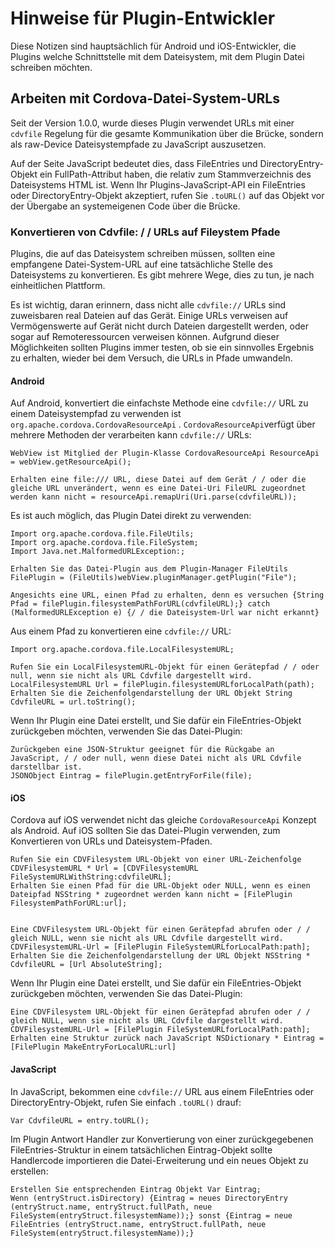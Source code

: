<!---
    Licensed to the Apache Software Foundation (ASF) under one
    or more contributor license agreements.  See the NOTICE file
    distributed with this work for additional information
    regarding copyright ownership.  The ASF licenses this file
    to you under the Apache License, Version 2.0 (the
    "License"); you may not use this file except in compliance
    with the License.  You may obtain a copy of the License at

      http://www.apache.org/licenses/LICENSE-2.0

    Unless required by applicable law or agreed to in writing,
    software distributed under the License is distributed on an
    "AS IS" BASIS, WITHOUT WARRANTIES OR CONDITIONS OF ANY
    KIND, either express or implied.  See the License for the
    specific language governing permissions and limitations
    under the License.
-->

# Hinweise für Plugin-Entwickler

Diese Notizen sind hauptsächlich für Android und iOS-Entwickler, die Plugins welche Schnittstelle mit dem Dateisystem, mit dem Plugin Datei schreiben möchten.

## Arbeiten mit Cordova-Datei-System-URLs

Seit der Version 1.0.0, wurde dieses Plugin verwendet URLs mit einer `cdvfile` Regelung für die gesamte Kommunikation über die Brücke, sondern als raw-Device Dateisystempfade zu JavaScript auszusetzen.

Auf der Seite JavaScript bedeutet dies, dass FileEntries und DirectoryEntry-Objekt ein FullPath-Attribut haben, die relativ zum Stammverzeichnis des Dateisystems HTML ist. Wenn Ihr Plugins-JavaScript-API ein FileEntries oder DirectoryEntry-Objekt akzeptiert, rufen Sie `.toURL()` auf das Objekt vor der Übergabe an systemeigenen Code über die Brücke.

### Konvertieren von Cdvfile: / / URLs auf Fileystem Pfade

Plugins, die auf das Dateisystem schreiben müssen, sollten eine empfangene Datei-System-URL auf eine tatsächliche Stelle des Dateisystems zu konvertieren. Es gibt mehrere Wege, dies zu tun, je nach einheitlichen Plattform.

Es ist wichtig, daran erinnern, dass nicht alle `cdvfile://` URLs sind zuweisbaren real Dateien auf das Gerät. Einige URLs verweisen auf Vermögenswerte auf Gerät nicht durch Dateien dargestellt werden, oder sogar auf Remoteressourcen verweisen können. Aufgrund dieser Möglichkeiten sollten Plugins immer testen, ob sie ein sinnvolles Ergebnis zu erhalten, wieder bei dem Versuch, die URLs in Pfade umwandeln.

#### Android

Auf Android, konvertiert die einfachste Methode eine `cdvfile://` URL zu einem Dateisystempfad zu verwenden ist `org.apache.cordova.CordovaResourceApi` . `CordovaResourceApi`verfügt über mehrere Methoden der verarbeiten kann `cdvfile://` URLs:

    WebView ist Mitglied der Plugin-Klasse CordovaResourceApi ResourceApi = webView.getResourceApi();

    Erhalten eine file:/// URL, diese Datei auf dem Gerät / / oder die gleiche URL unverändert, wenn es eine Datei-Uri FileURL zugeordnet werden kann nicht = resourceApi.remapUri(Uri.parse(cdvfileURL));


Es ist auch möglich, das Plugin Datei direkt zu verwenden:

    Import org.apache.cordova.file.FileUtils;
    Import org.apache.cordova.file.FileSystem;
    Import Java.net.MalformedURLException:;

    Erhalten Sie das Datei-Plugin aus dem Plugin-Manager FileUtils FilePlugin = (FileUtils)webView.pluginManager.getPlugin("File");

    Angesichts eine URL, einen Pfad zu erhalten, denn es versuchen {String Pfad = filePlugin.filesystemPathForURL(cdvfileURL);} catch (MalformedURLException e) {/ / die Dateisystem-Url war nicht erkannt}


Aus einem Pfad zu konvertieren eine `cdvfile://` URL:

    Import org.apache.cordova.file.LocalFilesystemURL;

    Rufen Sie ein LocalFilesystemURL-Objekt für einen Gerätepfad / / oder null, wenn sie nicht als URL Cdvfile dargestellt wird.
    LocalFilesystemURL Url = filePlugin.filesystemURLforLocalPath(path);
    Erhalten Sie die Zeichenfolgendarstellung der URL Objekt String CdvfileURL = url.toString();


Wenn Ihr Plugin eine Datei erstellt, und Sie dafür ein FileEntries-Objekt zurückgeben möchten, verwenden Sie das Datei-Plugin:

    Zurückgeben eine JSON-Struktur geeignet für die Rückgabe an JavaScript, / / oder null, wenn diese Datei nicht als URL Cdvfile darstellbar ist.
    JSONObject Eintrag = filePlugin.getEntryForFile(file);


#### iOS

Cordova auf iOS verwendet nicht das gleiche `CordovaResourceApi` Konzept als Android. Auf iOS sollten Sie das Datei-Plugin verwenden, zum Konvertieren von URLs und Dateisystem-Pfaden.

    Rufen Sie ein CDVFilesystem URL-Objekt von einer URL-Zeichenfolge CDVFilesystemURL * Url = [CDVFilesystemURL FileSystemURLWithString:cdvfileURL];
    Erhalten Sie einen Pfad für die URL-Objekt oder NULL, wenn es einen Dateipfad NSString * zugeordnet werden kann nicht = [FilePlugin FilesystemPathForURL:url];


    Eine CDVFilesystem URL-Objekt für einen Gerätepfad abrufen oder / / gleich NULL, wenn sie nicht als URL Cdvfile dargestellt wird.
    CDVFilesystemURL-Url = [FilePlugin FileSystemURLforLocalPath:path];
    Erhalten Sie die Zeichenfolgendarstellung der URL Objekt NSString * CdvfileURL = [Url AbsoluteString];


Wenn Ihr Plugin eine Datei erstellt, und Sie dafür ein FileEntries-Objekt zurückgeben möchten, verwenden Sie das Datei-Plugin:

    Eine CDVFilesystem URL-Objekt für einen Gerätepfad abrufen oder / / gleich NULL, wenn sie nicht als URL Cdvfile dargestellt wird.
    CDVFilesystemURL-Url = [FilePlugin FileSystemURLforLocalPath:path];
    Erhalten eine Struktur zurück nach JavaScript NSDictionary * Eintrag = [FilePlugin MakeEntryForLocalURL:url]


#### JavaScript

In JavaScript, bekommen eine `cdvfile://` URL aus einem FileEntries oder DirectoryEntry-Objekt, rufen Sie einfach `.toURL()` drauf:

    Var CdvfileURL = entry.toURL();


Im Plugin Antwort Handler zur Konvertierung von einer zurückgegebenen FileEntries-Struktur in einem tatsächlichen Eintrag-Objekt sollte Handlercode importieren die Datei-Erweiterung und ein neues Objekt zu erstellen:

    Erstellen Sie entsprechenden Eintrag Objekt Var Eintrag;
    Wenn (entryStruct.isDirectory) {Eintrag = neues DirectoryEntry (entryStruct.name, entryStruct.fullPath, neue FileSystem(entryStruct.filesystemName));} sonst {Eintrag = neue FileEntries (entryStruct.name, entryStruct.fullPath, neue FileSystem(entryStruct.filesystemName));}